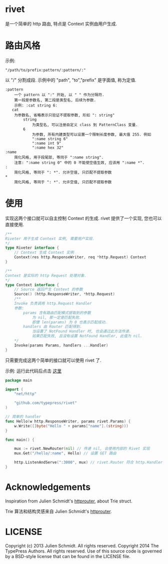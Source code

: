 rivet
=====

是一个简单的 http 路由, 特点是 Context 实例由用户生成.

路由风格
========

示例:

```
"/path/to/prefix:pattern/:pattern/:"
```

以 "/" 分割成段.
示例中的 "path", "to","prefix" 是字面值, 称为定值.

```
:pattern
    一个 pattern 以 ":" 开始, 以 " " 作为分隔符.
    第一段是参数名, 第二段是类型名, 后续为参数.
    示例: :cat string 6:
   cat
    为参数名, 省略表示只验证不提取参数, 形如 ": string"
        string
            为类型名, 可以注册自定义 class 到 PatternClass 变量.
        6
            为参数, 所有内建类型可以设置一个限制长度参数, 最大值 255. 例如
            ":name string 6"
            ":name int 9"
            ":name hex 32"
:name
    简化风格, 用于段尾部, 等同于 ":name string".
    注意: ":name string 0" 中的 0 不能使空值生效, 应该用 ":name *".
:
    简化风格, 等同于 ": *". 允许空值, 只匹配不提取参数
*
    简化风格, 等同于 ": *". 允许空值, 只匹配不提取参数
```

使用
====

实现这两个接口就可以自主控制 Context 的生成.
rivet 提供了一个实现, 您也可以直接使用.

```go
/**
Riveter 用于生成 Context 实例, 需要用户实现.
*/
type Riveter interface {
    // Context 生成 Context 实例
    Context(res http.ResponseWriter, req *http.Request) Context
}

/**
Context 是实际的 http Request 处理对象.
*/
type Context interface {
    // Source 返回产生 Context 的参数
    Source() (http.ResponseWriter, *http.Request)
    /**
    Invoke 负责调用 http.Request Handler
    参数:
        params 含有路由匹配模式提取到的参数
            为 nil, 那一定是匹配失败.
            即便 len(params) 为 0 也表示匹配成功.
        handlers 由 Router 匹配得到.
            当设置了 NotFound Handler 时, 也会通过此方法传递.
            如果匹配失败, 且没有设置 NotFound Handler, 此值为 nil.
    */
    Invoke(params Params, handlers ...Handler)
}
```

只需要完成这两个简单的接口就可以使用 rivet 了.

示例: 运行此代码后点击 [这里](http://127.0.0.1:3000/hello/Rivet)

```go
package main

import (
    "net/http"

    "github.com/typepress/rivet"
)

// 简单的 handler
func Hello(w http.ResponseWriter, params rivet.Params) {
    w.Write([]byte("Hello " + params["name"].(string)))
}

func main() {

    mux := rivet.NewRouter(nil) // 传递 nil, 会使用内部的 Rivet 实现
    mux.Get("/hello/:name", Hello) // 设置 GET 路由

    http.ListenAndServe(":3000", mux) // rivet.Router 符合 http.Handler 接口
}
```

Acknowledgements
================

Inspiration from Julien Schmidt's [httprouter](https://github.com/julienschmidt/httprouter), about Trie struct.

Trie 算法和结构灵感来自 Julien Schmidt's [httprouter](https://github.com/julienschmidt/httprouter).


LICENSE
=======
Copyright (c) 2013 Julien Schmidt. All rights reserved.
Copyright 2014 The TypePress Authors. All rights reserved.
Use of this source code is governed by a BSD-style
license that can be found in the LICENSE file.